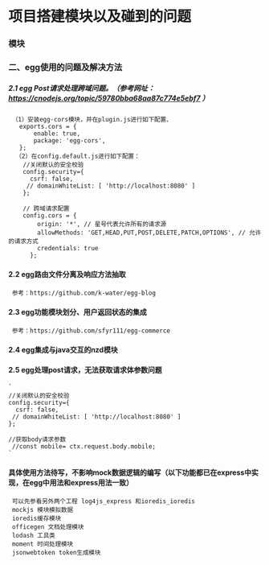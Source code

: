 # 项目搭建模块以及碰到的问题

### 模块



### 二、egg使用的问题及解决方法
##### 2.1 egg Post请求处理跨域问题。（参考网址：https://cnodejs.org/topic/59780bba68aa87c774e5ebf7 ）
     （1）安装egg-cors模块，并在plugin.js进行如下配置、
       exports.cors = {
           enable: true,
           package: 'egg-cors',
       };
      （2）在config.default.js进行如下配置：
        //关闭默认的安全校验
        config.security={
          csrf: false,
         // domainWhiteList: [ 'http://localhost:8080' ]
        };
      
        // 跨域请求配置
        config.cors = {
            origin: '*', // 星号代表允许所有的请求源
            allowMethods: 'GET,HEAD,PUT,POST,DELETE,PATCH,OPTIONS', // 允许的请求方式
            credentials: true
          };
#### 2.2 egg路由文件分离及响应方法抽取
     参考：https://github.com/k-water/egg-blog
      
#### 2.3 egg功能模块划分、用户返回状态的集成
     参考：https://github.com/sfyr111/egg-commerce
 
#### 2.4 egg集成与java交互的nzd模块

#### 2.5 egg处理post请求，无法获取请求体参数问题

    `
    //关闭默认的安全校验
    config.security={
      csrf: false,
     // domainWhiteList: [ 'http://localhost:8080' ]
    };
     
    //获取body请求参数
     //const mobile= ctx.request.body.mobile;
    `


#### 具体使用方法待写，不影响mock数据逻辑的编写（以下功能都已在express中实现，在egg中用法和express用法一致）
     可以先参看另外两个工程 log4js_express 和ioredis_ioredis
     mockjs 模块模拟数据
     ioredis缓存模块
     officegen 文档处理模块
     lodash 工具类
     moment 时间处理模块
     jsonwebtoken token生成模块
     
